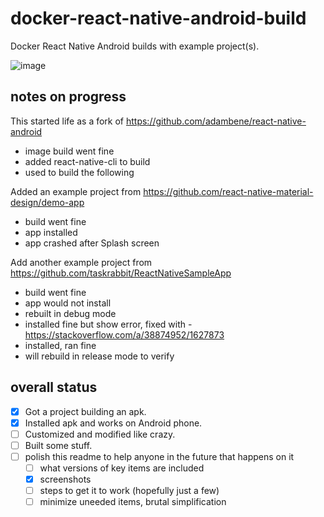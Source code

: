 # docker-react-native-android-build
Docker React Native Android builds with example project(s).

![image](https://user-images.githubusercontent.com/1816471/38717895-aec11612-3eb7-11e8-9568-58ebcd2304c6.png)

## notes on progress
This started life as a fork of https://github.com/adambene/react-native-android
  - image build went fine
  - added react-native-cli to build
  - used to build the following

Added an example project from https://github.com/react-native-material-design/demo-app  
  - build went fine
  - app installed
  - app crashed after Splash screen

Add another example project from https://github.com/taskrabbit/ReactNativeSampleApp
  - build went fine
  - app would not install
  - rebuilt in debug mode
  - installed fine but show error, fixed with - https://stackoverflow.com/a/38874952/1627873
  - installed, ran fine
  - will rebuild in release mode to verify

## overall status
- [X] Got a project building an apk.
- [X] Installed apk and works on Android phone.
- [ ] Customized and modified like crazy.   
- [ ] Built some stuff.
- [ ] polish this readme to help anyone in the future that happens on it
  - [ ] what versions of key items are included
  - [X] screenshots
  - [ ] steps to get it to work (hopefully just a few)
  - [ ] minimize uneeded items, brutal simplification
